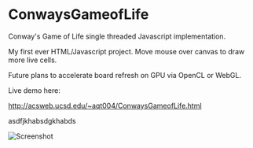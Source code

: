 # ConwaysGameofLife
Conway's Game of Life single threaded Javascript implementation.

My first ever HTML/Javascript project.  Move mouse over canvas to draw more live cells.

Future plans to accelerate board refresh on GPU via OpenCL or WebGL.

Live demo here:

http://acsweb.ucsd.edu/~aqt004/ConwaysGameofLife.html

asdfjkhabsdgkhabds

![Screenshot](https://user-images.githubusercontent.com/14359191/29086204-a766f99e-7c26-11e7-87d8-a007ad3412f5.png)
